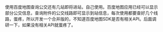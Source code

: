 使用百度地图查询公交还有几站即将进站，自己使用。百度地图应用已经可以显示部分公交信息，查询附件的公交线路即可显示到站信息，每次使用都要查好几个线路，蛋疼，所以开发一个合并版的，不知道百度地图SDK是否有相关API。后面调研一下，如果没有相关API就蛋疼了。
